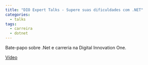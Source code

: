 ```yaml
---
title: "DIO Expert Talks - Supere suas dificuldades com .NET"
categories:
  - talks
tags:
  - carreira
  - dotnet
---
```


Bate-papo sobre .Net e carreria na Digital Innovation One.

[Vídeo](https://www.youtube.com/watch?v=sVPYCU7nC0E)
